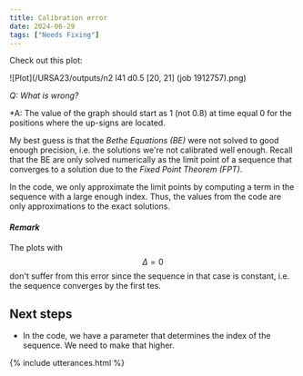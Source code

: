 ```yaml
---
title: Calibration error 
date: 2024-06-29
tags: ["Needs Fixing"]
---
```


Check out this plot:

![Plot](/URSA23/outputs/n2 l41 d0.5 [20, 21] (job 1912757).png)

*Q: What is wrong?*

*A: The value of the graph should start as 1 (not 0.8) at time equal 0 for the positions where the up-signs are located.

My best guess is that the *Bethe Equations (BE)* were not solved to good enough precision, i.e. the solutions we're not calibrated well enough. Recall that the BE are only solved numerically as the limit point of a sequence that converges to a solution due to the *Fixed Point Theorem (FPT)*.

In the code, we only approximate the limit points by computing a term in the sequence with a large enough index. Thus, the values from the code are only approximations to the exact solutions.

#### *Remark*

The plots with $$\Delta=0$$ don't suffer from this error since the sequence in that case is constant, i.e. the sequence converges by the first tes.

## Next steps

- In the code, we have a parameter that determines the index of the sequence. We need to make that higher.



{% include utterances.html %}


